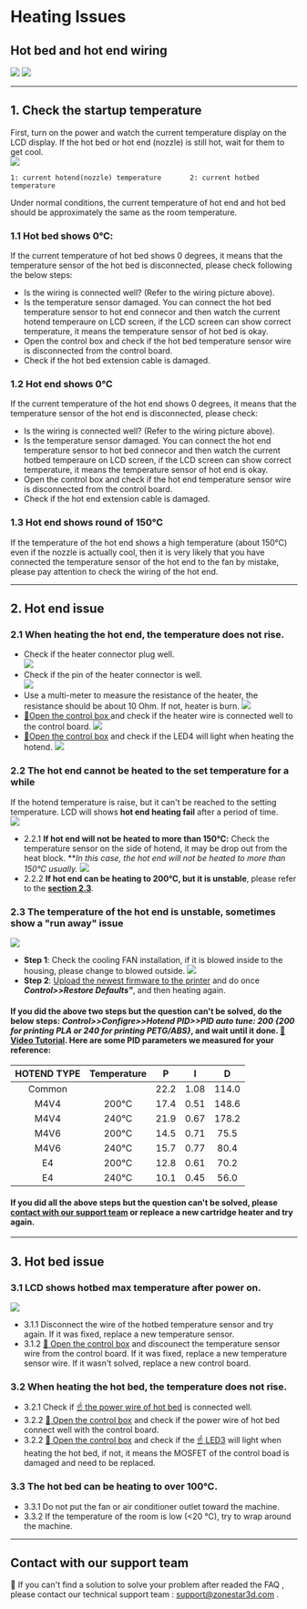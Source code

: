 # Heating Issues
## Hot bed and hot end wiring
![](./Hotbed_wiring.jpg)  ![](./Hotend_wiring.jpg)  

-----
## 1. Check the startup temperature
First, turn on the power and watch the current temperature display on the LCD display. If the hot bed or hot end (nozzle) is still hot, wait for them to get cool.  
![](./LCD_screen.jpg)  
> 
    1: current hotend(nozzle) temperature       2: current hotbed temperature
Under normal conditions, the current temperature of hot end and hot bed should be approximately the same as the room temperature. 
### 1.1 Hot bed shows 0℃: 
If the current temperature of hot bed shows 0 degrees, it means that the temperature sensor of the hot bed is disconnected, please check following the below steps:
- Is the wiring is connected well? (Refer to the wiring picture above).
- Is the temperature sensor damaged. You can connect the hot bed temperature sensor to hot end connecor and then watch the current hotend temperaure on LCD screen, if the LCD screen can show correct temperature, it means the temperature sensor of hot bed is okay. 
- Open the control box and check if the hot bed temperature sensor wire is disconnected from the control board.
- Check if the hot bed extension cable is damaged.

### 1.2 Hot end shows 0℃
If the current temperature of the hot end shows 0 degrees, it means that the temperature sensor of the hot end is disconnected, please check:
- Is the wiring is connected well? (Refer to the wiring picture above).
- Is the temperature sensor damaged. You can connect the hot end temperature sensor to hot bed connecor and then watch the current hotbed temperaure on LCD screen, if the LCD screen can show correct temperature, it means the temperature sensor of hot end is okay.
- Open the control box and check if the hot end temperature sensor wire is disconnected from the control board.
- Check if the hot end extension cable is damaged.

### 1.3 Hot end shows round of 150℃
If the temperature of the hot end shows a high temperature (about 150℃) even if the nozzle is actually cool, then it is very likely that you have connected the temperature sensor of the hot end to the fan by mistake, please pay attention to check the wiring of the hot end.   


-----    
## 2. Hot end issue
### 2.1 When heating the hot end, the temperature does not rise.
- Check if the heater connector plug well.  
![](./hotend_heater.jpg)    
- Check if the pin of the heater connector is well.  
![](./pinofconnector.jpg)
- Use a multi-meter to measure the resistance of the heater, the resistance should be about 10 Ohm. If not, heater is burn.
![](./measure.jpg)
- [:link:Open the control box ](../How_to_open_the_control_box.jpg) and check if the heater wire is connected well to the control board.
![](./WireOfheater.jpg)
- [:link:Open the control box](../How_to_open_the_control_box.jpg) and check if the LED4 will light when heating the hotend. 
![](../LEDs.jpg)

### 2.2 The hot end cannot be heated to the set temperature for a while
If the hotend temperature is raise, but it can't be reached to the setting temperature. LCD will shows **hot end heating fail** after a period of time.  
![](./hotend_heating_fail.jpg)

- 2.2.1 **If hot end will not be heated to more than 150℃:** Check the temperature sensor on the side of hotend, it may be drop out from the heat block. ***In this case, the hot end will not be heated to more than 150℃ usually.*
![](sensorhotenddrop.jpg)
- 2.2.2 **If hot end can be heating to 200℃, but it is unstable**, please refer to the [**section 2.3**](#23-the-temperature-of-the-hot-end-is-unstable-sometimes-show-a-run-away-issue). 

### 2.3 The temperature of the hot end is unstable, sometimes show a "run away" issue
![](./runaway.jpg)
  - **Step 1**: Check the cooling FAN installation, if it is blowed inside to the housing, please change to blowed outside.
![](./coolingfan.jpg)
  - **Step 2**: [Upload the newest firmware to the printer](https://github.com/ZONESTAR3D/Firmware/tree/master/Z9/Z9V5) and do once  ***Control>>Restore Defaults"***, and then heating again.

#### If you did the above two steps but the question can't be solved, do the below steps: ***Control>>Configre>>Hotend PID>>PID auto tune: 200 {200 for printing PLA or 240 for printing PETG/ABS}***, and wait until it done. [:movie_camera: **Video Tutorial**](./PID_Auto_Tune.gif). Here are some PID parameters we measured for your reference:   
  |  HOTEND TYPE  |  Temperature |      P       |     I     |     D     |
  |:-------------:|:------------:|:------------:|:---------:|:---------:|
  |   Common      |              |     22.2     |    1.08   |    114.0  |
  |    M4V4       |     200℃    |     17.4     |    0.51   |    148.6  |
  |    M4V4       |     240℃    |     21.9     |    0.67   |    178.2  |
  |    M4V6       |     200℃    |     14.5     |    0.71   |    75.5   |
  |    M4V6       |     240℃    |     15.7     |    0.77   |    80.4   |
  |     E4        |     200℃    |     12.8     |    0.61   |    70.2   |
  |     E4        |     240℃    |     10.1     |    0.45   |    56.0   |
  
#### If you did all the above steps but the question can't be solved, please [**contact with our support team**](#contact-with-our-support-team) or repleace a new cartridge heater and try again. 

-----
## 3. Hot bed issue
### 3.1 LCD shows hotbed max temperature after power on.
![](./hotbed_max_temperature.jpg)   
- 3.1.1 Disconnect the wire of the hotbed temperature sensor and try again. If it was fixed, replace a new temperature sensor.
- 3.1.2 [:link: Open the control box](../How_to_open_the_control_box.jpg) and discounect the temperature sensor wire from the control board. If it was fixed, replace a new temperature sensor wire. If it wasn't solved, replace a new control board.

### 3.2 When heating the hot bed, the temperature does not rise.
- 3.2.1 Check if [:point_up: the power wire of hot bed](#11-hot-bed-shows-0℃) is connected well.
- 3.2.2 [:link: Open the control box](../How_to_open_the_control_box.jpg) and check if the power wire of hot bed connect well with the control board.
- 3.2.2 [:link: Open the control box](../How_to_open_the_control_box.jpg) and check if the [:point_up: LED3](#21-when-heating-the-hot-end-the-temperature-does-not-rise) will light when heating the hot bed, if not, it means the MOSFET of the control boad is damaged and need to be replaced.

### 3.3 The hot bed can be heating to over 100℃.
- 3.3.1 Do not put the fan or air conditioner outlet toward the machine.
- 3.3.2 If the temperature of the room is low (<20 ℃), try to wrap around the machine.

-----
## Contact with our support team
:email: If you can't find a solution to solve your problem after readed the FAQ , please contact our technical support team : support@zonestar3d.com .
